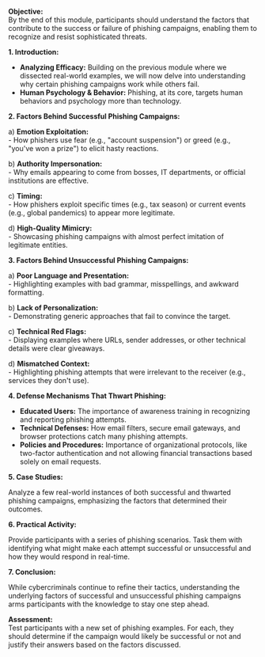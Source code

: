 **Objective:**  
By the end of this module, participants should understand the factors that contribute to the success or failure of phishing campaigns, enabling them to recognize and resist sophisticated threats.

**1. Introduction:**  
   - **Analyzing Efficacy:** Building on the previous module where we dissected real-world examples, we will now delve into understanding why certain phishing campaigns work while others fail.
   - **Human Psychology & Behavior:** Phishing, at its core, targets human behaviors and psychology more than technology.

**2. Factors Behind Successful Phishing Campaigns:**

   a) **Emotion Exploitation:**  
      - How phishers use fear (e.g., "account suspension") or greed (e.g., "you've won a prize") to elicit hasty reactions.
   
   b) **Authority Impersonation:**  
      - Why emails appearing to come from bosses, IT departments, or official institutions are effective.
   
   c) **Timing:**  
      - How phishers exploit specific times (e.g., tax season) or current events (e.g., global pandemics) to appear more legitimate.
   
   d) **High-Quality Mimicry:**  
      - Showcasing phishing campaigns with almost perfect imitation of legitimate entities.

**3. Factors Behind Unsuccessful Phishing Campaigns:**

   a) **Poor Language and Presentation:**  
      - Highlighting examples with bad grammar, misspellings, and awkward formatting.
   
   b) **Lack of Personalization:**  
      - Demonstrating generic approaches that fail to convince the target.
   
   c) **Technical Red Flags:**  
      - Displaying examples where URLs, sender addresses, or other technical details were clear giveaways.
   
   d) **Mismatched Context:**  
      - Highlighting phishing attempts that were irrelevant to the receiver (e.g., services they don't use).

**4. Defense Mechanisms That Thwart Phishing:**

   - **Educated Users:** The importance of awareness training in recognizing and reporting phishing attempts.
   - **Technical Defenses:** How email filters, secure email gateways, and browser protections catch many phishing attempts.
   - **Policies and Procedures:** Importance of organizational protocols, like two-factor authentication and not allowing financial transactions based solely on email requests.

**5. Case Studies:**  

   Analyze a few real-world instances of both successful and thwarted phishing campaigns, emphasizing the factors that determined their outcomes.

**6. Practical Activity:**  

   Provide participants with a series of phishing scenarios. Task them with identifying what might make each attempt successful or unsuccessful and how they would respond in real-time.

**7. Conclusion:**  

   While cybercriminals continue to refine their tactics, understanding the underlying factors of successful and unsuccessful phishing campaigns arms participants with the knowledge to stay one step ahead.

**Assessment:**  
Test participants with a new set of phishing examples. For each, they should determine if the campaign would likely be successful or not and justify their answers based on the factors discussed.